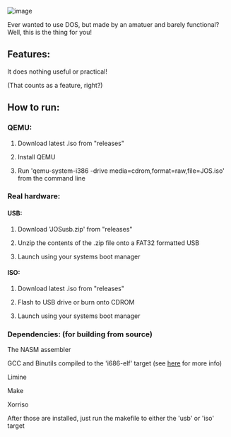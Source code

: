![image](https://github.com/jayc3-3/JOS/assets/85657500/9c63f153-1bf5-4c5f-bf2e-08e7e5ae4421)

Ever wanted to use DOS, but made by an amatuer and barely functional?
Well, this is the thing for you!

## Features:
It does nothing useful or practical!

(That counts as a feature, right?)

## How to run:
### QEMU:

1. Download latest .iso from "releases"

2. Install QEMU

3. Run 'qemu-system-i386 -drive media=cdrom,format=raw,file=JOS.iso' from the command line

### Real hardware:
#### USB:
1. Download 'JOSusb.zip' from "releases"

2. Unzip the contents of the .zip file onto a FAT32 formatted USB

3. Launch using your systems boot manager

#### ISO:
1. Download latest .iso from "releases"

2. Flash to USB drive or burn onto CDROM

3. Launch using your systems boot manager

### Dependencies: (for building from source)
The NASM assembler

GCC and Binutils compiled to the 'i686-elf' target (see [here](https://wiki.osdev.org/GCC_Cross-Compiler) for more info)

Limine

Make

Xorriso

After those are installed, just run the makefile to either the 'usb' or 'iso' target
